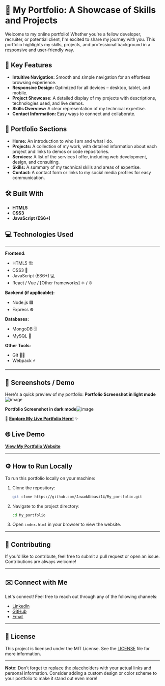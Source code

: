 



# 🚀 **My Portfolio: A Showcase of Skills and Projects**

Welcome to my online portfolio! Whether you're a fellow developer, recruiter, or potential client, I'm excited to share my journey with you. This portfolio highlights my skills, projects, and professional background in a responsive and user-friendly way.

## 🌟 **Key Features**

- **Intuitive Navigation:** Smooth and simple navigation for an effortless browsing experience.
- **Responsive Design:** Optimized for all devices – desktop, tablet, and mobile.
- **Project Showcase:** A detailed display of my projects with descriptions, technologies used, and live demos.
- **Skills Overview:** A clear representation of my technical expertise.
- **Contact Information:** Easy ways to connect and collaborate.

## 📑 **Portfolio Sections**

- **Home:** An introduction to who I am and what I do.
- **Projects:** A collection of my work, with detailed information about each project and links to demos or code repositories.
- **Services:** A list of the services I offer, including web development, design, and consulting.
- **Skills:** A summary of my technical skills and areas of expertise.
- **Contact:** A contact form or links to my social media profiles for easy communication.

## 🛠️ **Built With**

- **HTML5** 
- **CSS3**
- **JavaScript (ES6+)**

## 💻 **Technologies Used**

---

**Frontend:**
- HTML5 🏗️
- CSS3 🎨
- JavaScript (ES6+) 💻
- React / Vue / [Other frameworks] ⚛️ / 🌐

**Backend (if applicable):**
- Node.js 🟩
- Express ⚙️

**Databases:**
- MongoDB 🗄️
- MySQL 🧮

**Other Tools:**
- Git 🧑‍💻
- Webpack ⚡

---


## 📸 **Screenshots / Demo**


Here's a quick preview of my portfolio:
**Portfolio Screenshot in light mode**![image](https://github.com/user-attachments/assets/555dd626-c709-42e0-83d5-f12df9e62edd)

**Portfolio Screenshot in dark mode**![image](https://github.com/user-attachments/assets/8fc674f4-719c-4529-a249-04c966558c57)


🚀 **[Explore My Live Portfolio Here!](https://jawadabbasi14.github.io/My_portfolio/)** ✨


## 🌐 **Live Demo**

**[View My Portfolio Website](https://jawadabbasi14.github.io/My_portfolio/)**


---

## ⚙️ **How to Run Locally**

To run this portfolio locally on your machine:

1. Clone the repository:
    ```bash
    git clone https://github.com/JawadAbbasi14/My_portfolio.git
    ```

2. Navigate to the project directory:
    ```bash
    cd My_portfolio
    ```

3. Open `index.html` in your browser to view the website.

---

## 🤝 **Contributing**

If you'd like to contribute, feel free to submit a pull request or open an issue. Contributions are always welcome!

---

## ✉️ **Connect with Me**

Let's connect! Feel free to reach out through any of the following channels:

- [LinkedIn](your-linkedin-profile)
- [GitHub](https://github.com/JawadAbbasi14)
- [Email](jawadabbasi1107@gmail.com)

---

## 📜 **License**

This project is licensed under the MIT License. See the [LICENSE](LICENSE) file for more information.

---

**Note:** Don't forget to replace the placeholders with your actual links and personal information. Consider adding a custom design or color scheme to your portfolio to make it stand out even more!

